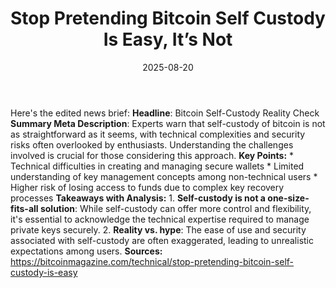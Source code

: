 ﻿---
title: Stop Pretending Bitcoin Self Custody Is Easy, It’s Not
date: '2025-08-20'
category: Markets
summary: ''
slug: stop pretending bitcoin self custody is easy its not
source_urls:
- https://bitcoinmagazine.com/technical/stop-pretending-bitcoin-self-custody-is-easy
seo:
  title: Stop Pretending Bitcoin Self Custody Is Easy, It’s Not | Hash n Hedge
  description: ''
  keywords:
  - news
  - markets
  - brief
---

Here's the edited news brief:  **Headline**: Bitcoin Self-Custody Reality Check  **Summary Meta Description**: Experts warn that self-custody of bitcoin is not as straightforward as it seems, with technical complexities and security risks often overlooked by enthusiasts. Understanding the challenges involved is crucial for those considering this approach.  **Key Points:**  * Technical difficulties in creating and managing secure wallets * Limited understanding of key management concepts among non-technical users * Higher risk of losing access to funds due to complex key recovery processes  **Takeaways with Analysis:**  1. **Self-custody is not a one-size-fits-all solution**: While self-custody can offer more control and flexibility, it's essential to acknowledge the technical expertise required to manage private keys securely. 2. **Reality vs. hype**: The ease of use and security associated with self-custody are often exaggerated, leading to unrealistic expectations among users.  **Sources:** https://bitcoinmagazine.com/technical/stop-pretending-bitcoin-self-custody-is-easy 
